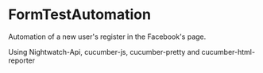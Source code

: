 # FormTestAutomation
Automation of a new user's register in the Facebook's page.

Using Nightwatch-Api, cucumber-js, cucumber-pretty and cucumber-html-reporter
